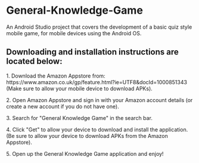 # General-Knowledge-Game
An Android Studio project that covers the development of a basic quiz style mobile game, for mobile devices using the Android OS.
<h2>Downloading and installation instructions are located below:</h2>

<p>1. Download the Amazon Appstore from: https://www.amazon.co.uk/gp/feature.html?ie=UTF8&docId=1000851343 (Make sure to allow your mobile device to download APKs).</p>
<p>2. Open Amazon Appstore and sign in with your Amazon account details (or create a new account if you do not have one).</p>
<p>3. Search for "General Knowledge Game" in the search bar.</p>
<p>4. Click "Get" to allow your device to download and install the application. (Be sure to allow your device to download APKs from the Amazon Appstore).</p>
<p>5. Open up the General Knowledge Game application and enjoy!</p>
